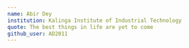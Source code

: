 ```yaml
---
name: Abir Dey
institution: Kalinga Institute of Industrial Technology
quote: The best things in life are yet to come
github_user: AD2011
---
```

